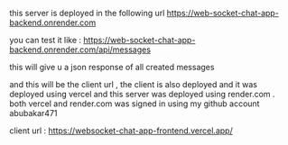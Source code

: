 this server is deployed in the following url
https://web-socket-chat-app-backend.onrender.com

you can test it like :
https://web-socket-chat-app-backend.onrender.com/api/messages

this will give u a json response of all created messages

and this will be the client url , the client is also deployed and it was deployed using vercel
and this server was deployed using render.com . both vercel and render.com was signed in using my
github account abubakar471

client url : https://websocket-chat-app-frontend.vercel.app/